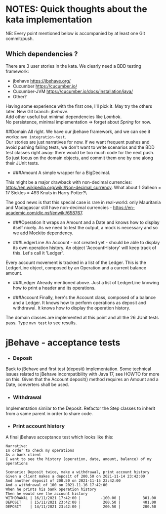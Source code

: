 # NOTES: Quick thoughts about the kata implementation

NB: Every point mentioned below is accompanied by at least one Git commit/push.

## Which dependencies ?
There are 3 user stories in the kata. We clearly need a BDD testing framework:
- jbehave https://jbehave.org/
- Cucumber https://cucumber.io/
- Cucumber-JVM https://cucumber.io/docs/installation/java/
- Other?

Having some experience with the first one, I'll pick it. May try the others later. New Git branch: *jbehave*.\
Add other useful but minimal dependencies like *Lombok*.\
No persistence, minimal implementation => forget about *Spring* for now.

##Domain
All right. We have our jbehave framework, and we can see it works: `mvn integration-test`.\
Our stories are just narratives for now. If we want frequent pushes and avoid pushing failing tests,
we don't want to write scenarios and the BDD test classes right away: there would be too much code for the next push.\
So just focus on the domain objects, and commit them one by one along their JUnit tests.

- ###Amount
A simple wrapper for a BigDecimal.

This might be a major drawback with non-decimal currencies: https://en.wikipedia.org/wiki/Non-decimal_currency.
What about 1 Galleon = 17 Sickles = 493 Knuts in Harry Potter?\

The good news is that this special case is rare in real-world:
only Mauritania and Madagascar still have non-decimal currencies -
https://en-academic.com/dic.nsf/enwiki/658767.

- ###Operation
It wraps an Amount and a Date and knows how to display itself nicely. As we need to test the output, a mock is necessary
and so we add Mockito dependency.

- ###LedgerLine
An Account - not created yet - should be able to display its own operation history. An object 'AccountHistory' will keep
track of this. Let's call it 'Ledger'.

Every account movement is tracked in a list of the Ledger. This is the LedgerLine object, composed by an Operation and
a current balance amount.

- ###Ledger
Already mentioned above. Just a list of LedgerLine knowing how to print a header and its operations.

- ###Account
Finally, here's the Account class, composed of a balance and a Ledger. It knows how to perform operations as deposit and withdrawal. It knows
how to display the operation history.

The domain classes are implemented at this point and all the 26 JUnit tests pass. Type `mvn test` to see results.

# jBehave - acceptance tests
- ### Deposit
Back to jBehave and first test (deposit) implementation. Some technical issues related to jBehave incompatibility with
Java 17, see HOWTO for more on this.
Given that the Account deposit() method requires an Amount and a Date, converters shall be used.

- ### Withdrawal
Implementation similar to the Deposit. Refactor the Step classes to inherit from a same parent in order to share code.

- ### Print account history
A final jBehave acceptance test which looks like this:
```
Narrative:
In order to check my operations
As a bank client
I want to see the history (operation, date, amount, balance) of my operations

Scenario: Deposit twice, make a withdrawal, print account history
Given a client makes a deposit of 200.50 on 2021-11-14 23:42:00
And another deposit of 200.50 on 2021-11-15 23:42:00
And a withdrawal of 100 on 2021-11-16 17:42:00
When he prints his bank operation history
Then he would see the account history
WITHDRAWAL | 16/11/2021 17:42:00 |         -100.00 |          301.00
DEPOSIT    | 15/11/2021 23:42:00 |          200.50 |          401.00
DEPOSIT    | 14/11/2021 23:42:00 |          200.50 |          200.50
```

